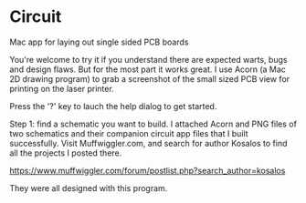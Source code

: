 # Circuit
Mac app for laying out single sided PCB boards

You're welcome to try it if you understand there are expected warts, bugs and design flaws.
But for the most part it works great.
I use Acorn (a Mac 2D drawing program) to grab a screenshot of the small sized PCB view for printing on the laser printer.

Press the '?' key to lauch the help dialog to get started.

Step 1: find a schematic you want to build. I attached Acorn and PNG files of two schematics and their companion circuit app files that I built successfully.
Visit Muffwiggler.com, and search for author Kosalos to find all the projects I posted there. 

https://www.muffwiggler.com/forum/postlist.php?search_author=kosalos

They were all designed with this program.
